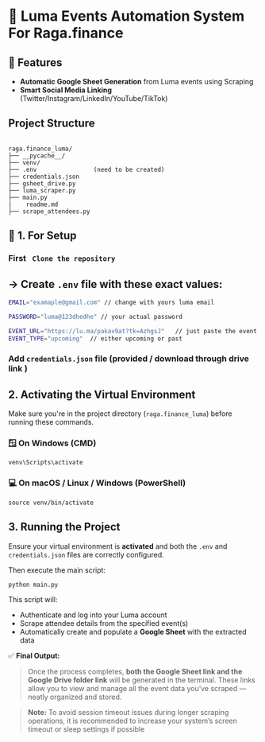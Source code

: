 # 🚀 Luma Events Automation System For Raga.finance



## 🌟 Features
- **Automatic Google Sheet Generation** from Luma events using Scraping
- **Smart Social Media Linking** (Twitter/Instagram/LinkedIn/YouTube/TikTok)


## Project Structure

```

raga.finance_luma/
├── __pycache__/            
├── venv/                     
├── .env                (need to be created)
├── credentials.json         
├── gsheet_drive.py         
├── luma_scraper.py         
├── main.py                             
|    readme.md              
├── scrape_attendees.py      

```

## 🚀 1. For Setup
###  First ` Clone the repository`

   ## -> Create `.env` file with these exact values:
   ```bash
   EMAIL="examaple@gmail.com" // change with yours luma email

   PASSWORD="luma@123dhedhe" // your actual password

   EVENT_URL="https://lu.ma/pakav9at?tk=AzhgsJ"   // just paste the event url you want to scrap
   EVENT_TYPE="upcoming"  // either upcoming or past


   ```



   ### Add `credentials.json` file  (provided / download through drive link )
   

   

## 2. Activating the Virtual Environment

Make sure you're in the project directory (`raga.finance_luma`) before running these commands.

### 🪟 On Windows (CMD)
```
venv\Scripts\activate
```

### 💻 On macOS / Linux / Windows (PowerShell)
```
source venv/bin/activate
```


## 3. Running the Project

Ensure your virtual environment is **activated** and both the `.env` and `credentials.json` files are correctly configured.

Then execute the main script:

```
python main.py
```

This script will:
- Authenticate and log into your Luma account
- Scrape attendee details from the specified event(s)
- Automatically create and populate a **Google Sheet** with the extracted data


✅ **Final Output:**  
> Once the process completes, **both the Google Sheet link and the Google Drive folder link** will be generated in the terminal. These links allow you to view and manage all the event data you’ve scraped — neatly organized and stored.



> **Note:** To avoid session timeout issues during longer scraping operations, it is recommended to increase your system’s screen timeout or sleep settings if possible
